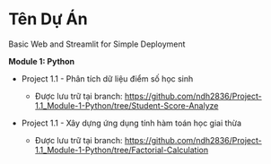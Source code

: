 # Tên Dự Án
Basic Web and Streamlit for Simple Deployment

**Module 1: Python**

* Project 1.1 - Phân tích dữ liệu điểm số học sinh
  * Được lưu trữ tại branch: https://github.com/ndh2836/Project-1.1_Module-1-Python/tree/Student-Score-Analyze
 
* Project 1.1 - Xây dựng ứng dụng tính hàm toán học giai thừa
  * Được lưu trữ tại branch: https://github.com/ndh2836/Project-1.1_Module-1-Python/tree/Factorial-Calculation
